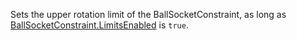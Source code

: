 Sets the upper rotation limit of the BallSocketConstraint, as long as [BallSocketConstraint.LimitsEnabled](https://developer.roblox.com/api-reference/property/BallSocketConstraint/LimitsEnabled) is `true`.